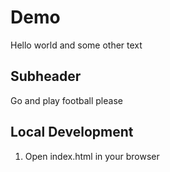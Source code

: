 # Demo

Hello world and some other text

## Subheader

Go and play football please

## Local Development

1. Open index.html in your browser
